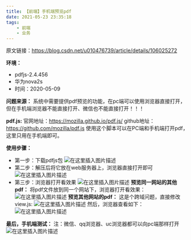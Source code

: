 ```yaml
---
title: 【前端】手机端预览pdf
date: 2021-05-23 23:35:18
tags:
	- 前端
	- 业务
---
```


 

原文链接：https://blog.csdn.net/u010476739/article/details/106025272



**环境：**

- pdfjs-2.4.456
- 华为nova2s
- 时间：2020-05-09

**问题来源：**
系统中需要提供pdf预览的功能，在pc端可以使用浏览器直接打开，但在手机端浏览器不能直接打开、微信也不能直接打开！！！

**pdf.js:**
官网地址：https://mozilla.github.io/pdf.js/
github地址：https://github.com/mozilla/pdf.js
使用这个脚本可以在PC端和手机端打开pdf，这里只用在手机端即可。

**使用步骤：**

- 第一步：下载pdfjs包
  ![在这里插入图片描述](https://www.pianshen.com/images/508/43d695d0bcef105353fef83811391634.png)
- 第二步：解压后将它放在web服务器上，浏览器直接打开即可![在这里插入图片描述](https://www.pianshen.com/images/494/56eb5884ffee596768b761e081d2c5fe.png)
- 第三步：浏览器打开看效果
  ![在这里插入图片描述](https://www.pianshen.com/images/366/42a7c77e85db8657f1b99a95dbeb008e.png)
  **预览同一网站的其他pdf：**
  将pdf文件放到同一个网站下，浏览器打开看效果：
  ![在这里插入图片描述](https://www.pianshen.com/images/219/cf7aaa0ac9f199f28370a18d2c078883.png)
  **预览其他网站的pdf：**
  这是个跨域问题，直接修改view.js:
  ![在这里插入图片描述](https://www.pianshen.com/images/676/8d1e978ffb52438ac253dec8c01e0f5c.png)
  然后，浏览器查看如下：
  ![在这里插入图片描述](https://www.pianshen.com/images/112/8cc6f09114fbfd92f9dc969e19dfb800.png)

**最后，手机端测试：**
注：微信、qq浏览器、uc浏览器都可以向pc端那样打开
![在这里插入图片描述](https://www.pianshen.com/images/287/bf7352a8d12b1363f92511b314db262f.png)